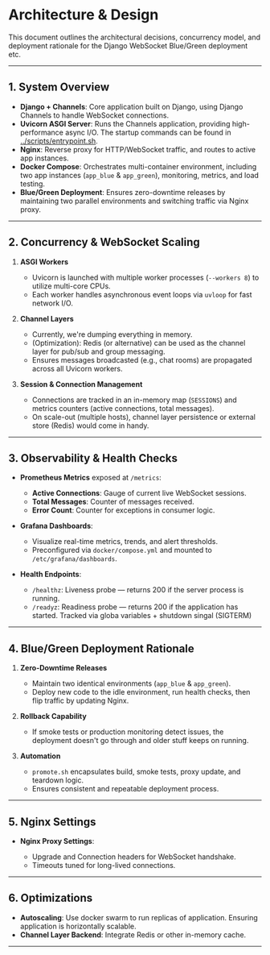 # Architecture & Design

This document outlines the architectural decisions, concurrency model, and
deployment rationale for the Django WebSocket Blue/Green deployment etc.

---

## 1. System Overview

* **Django + Channels**: Core application built on Django, using Django
  Channels to handle WebSocket connections.
* **Uvicorn ASGI Server**: Runs the Channels application, providing
  high-performance async I/O. The startup commands can be found in
  [../scripts/entrypoint.sh](entrypoint.sh).
* **Nginx**: Reverse proxy for HTTP/WebSocket traffic, and routes to active
  app instances.
* **Docker Compose**: Orchestrates multi-container environment, including two
  app instances (`app_blue` & `app_green`), monitoring, metrics, and load
  testing.
* **Blue/Green Deployment**: Ensures zero-downtime releases by maintaining two
  parallel environments and switching traffic via Nginx proxy.

---

## 2. Concurrency & WebSocket Scaling

1. **ASGI Workers**

   * Uvicorn is launched with multiple worker processes (`--workers 8`) to
     utilize multi-core CPUs.
   * Each worker handles asynchronous event loops via `uvloop` for fast network
     I/O.

2. **Channel Layers**

   * Currently, we're dumping everything in memory.
   * (Optimization): Redis (or alternative) can be used as the channel layer
     for pub/sub and group messaging.
   * Ensures messages broadcasted (e.g., chat rooms) are propagated across all Uvicorn workers.

3. **Session & Connection Management**

   * Connections are tracked in an in-memory map (`SESSIONS`) and metrics
     counters (active connections, total messages).
   * On scale-out (multiple hosts), channel layer persistence or external store
     (Redis) would come in handy.

---

## 3. Observability & Health Checks

* **Prometheus Metrics** exposed at `/metrics`:

  * **Active Connections**: Gauge of current live WebSocket sessions.
  * **Total Messages**: Counter of messages received.
  * **Error Count**: Counter for exceptions in consumer logic.

* **Grafana Dashboards**:

  * Visualize real-time metrics, trends, and alert thresholds.
  * Preconfigured via `docker/compose.yml` and mounted to `/etc/grafana/dashboards`.

* **Health Endpoints**:

  * `/healthz`: Liveness probe — returns 200 if the server process is running.
  * `/readyz`: Readiness probe — returns 200 if the application has started.
    Tracked via globa variables + shutdown singal (SIGTERM)

---

## 4. Blue/Green Deployment Rationale

1. **Zero-Downtime Releases**

   * Maintain two identical environments (`app_blue` & `app_green`).
   * Deploy new code to the idle environment, run health checks, then flip
     traffic by updating Nginx.

2. **Rollback Capability**

   * If smoke tests or production monitoring detect issues, the deployment
     doesn't go through and older stuff keeps on running.

3. **Automation**

   * `promote.sh` encapsulates build, smoke tests, proxy update, and teardown
     logic.
   * Ensures consistent and repeatable deployment process.

---

## 5. Nginx Settings

* **Nginx Proxy Settings**:

  * Upgrade and Connection headers for WebSocket handshake.
  * Timeouts tuned for long-lived connections.

---

## 6. Optimizations

* **Autoscaling**: Use docker swarm to run replicas of application. Ensuring
  application is horizontally scalable.
* **Channel Layer Backend**: Integrate Redis or other in-memory cache.

---
